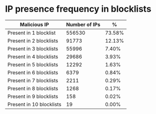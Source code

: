 # IP presence frequency in blocklists
| Malicious IP | Number of IPs | % |
|----|----|----|
| Present in 1 blocklist | 556530 | 73.58% |
| Present in 2 blocklists | 91773 | 12.13% |
| Present in 3 blocklists | 55996 | 7.40% |
| Present in 4 blocklists | 29686 | 3.93% |
| Present in 5 blocklists | 12292 | 1.63% |
| Present in 6 blocklists | 6379 | 0.84% |
| Present in 7 blocklists | 2211 | 0.29% |
| Present in 8 blocklists | 1268 | 0.17% |
| Present in 9 blocklists | 158 | 0.02% |
| Present in 10 blocklists | 19 | 0.00% |
